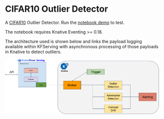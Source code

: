# CIFAR10 Outlier Detector

A [CIFAR10](https://www.cs.toronto.edu/~kriz/cifar.html) Outlier Detector. Run the [notebook demo](cifar10_outlier.ipynb) to test.

The notebook requires Knative Eventing >= 0.18.

The architecture used is shown below and links the payload logging available within KFServing with asynchronous processing of those payloads in Knative to detect outliers.

![Architecture](architecture.png)


